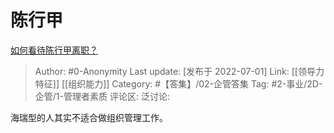 # 陈行甲
[如何看待陈行甲离职？](https://www.zhihu.com/question/53237421/answer/2553891629)

> Author: #0-Anonymity
> Last update: [发布于 2022-07-01]
> Link: [[领导力特征]] [[组织能力]]
> Category: #【答集】/02-企管答集
> Tag: #2-事业/2D-企管/1-管理者素质
> 评论区:
> 泛讨论:

海瑞型的人其实不适合做组织管理工作。
